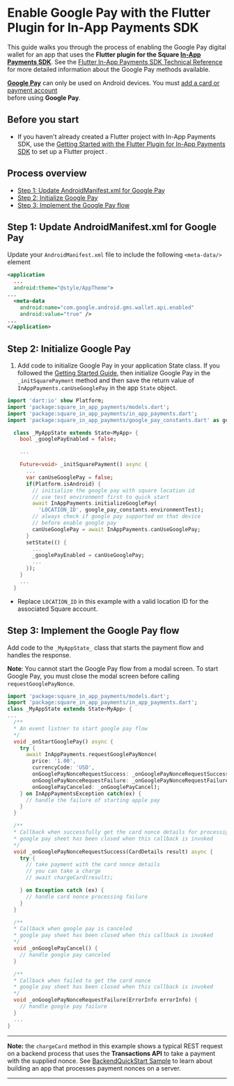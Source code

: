# Enable Google Pay with the Flutter Plugin for In-App Payments SDK

This guide walks you through the process of enabling the Google Pay digital wallet
for an app that uses the **Flutter plugin for the Square [In-App Payments SDK]**. See the [Flutter In-App Payments SDK Technical Reference](reference.md)
for more detailed information about the Google Pay methods available.

**[Google Pay]** can only be used on Android devices. You must [add a card or payment account]  
before using **Google Pay**.

## Before you start

* If you haven't already created a Flutter project with In-App Payments SDK, use the [Getting Started with the Flutter Plugin for In-App Payments SDK](get-started.md) to 
set up a Flutter project .


## Process overview

* [Step 1: Update AndroidManifest.xml for Google Pay](#step-1-update-androidmanifest.xml-for-google-pay)
* [Step 2: Initialize Google Pay](#step-2-initialize-google-pay)
* [Step 3: Implement the Google Pay flow](#step-3-implement-the-google-pay-flow)

## Step 1: Update AndroidManifest.xml for Google Pay

Update your `AndroidManifest.xml` file to include the following `<meta-data/>` element

```xml
<application
  ...
  android:theme="@style/AppTheme">
...
  <meta-data
    android:name="com.google.android.gms.wallet.api.enabled"
    android:value="true" />
...
</application>

```

## Step 2: Initialize Google Pay


1. Add code to initialize Google Pay in your application State class. If you followed the [Getting Started Guide](get-started.md), then initialize Google Pay in the `_initSquarePayment` method and then save the return
value of `InAppPayments.canUseGooglePay` in the app `State` object.

  ```dart
  import 'dart:io' show Platform;
  import 'package:square_in_app_payments/models.dart';
  import 'package:square_in_app_payments/in_app_payments.dart';
  import 'package:square_in_app_payments/google_pay_constants.dart' as google_pay_constants;

    class _MyAppState extends State<MyApp> {
      bool _googlePayEnabled = false;

      ...

      Future<void> _initSquarePayment() async {
        ...
        var canUseGooglePay = false;
        if(Platform.isAndroid) {
          // initialize the google pay with square location id
          // use test environment first to quick start
          await InAppPayments.initializeGooglePay(
            'LOCATION_ID', google_pay_constants.environmentTest);
          // always check if google pay supported on that device
          // before enable google pay
          canUseGooglePay = await InAppPayments.canUseGooglePay;
        }
        setState(() {
          ...
          _googlePayEnabled = canUseGooglePay;
          ...
        });
      }
      ...
    } 
  ```
  * Replace `LOCATION_ID` in this example with a valid location ID for the associated Square account.

## Step 3: Implement the Google Pay flow

Add code to the `_MyAppState_` class that starts the payment flow and handles
the response. 

**Note**: You cannot start the Google Pay flow from a modal screen. To start
Google Pay, you must close the modal screen before calling `requestGooglePayNonce`.

```dart
import 'package:square_in_app_payments/models.dart';
import 'package:square_in_app_payments/in_app_payments.dart';
class _MyAppState extends State<MyApp> {
...
  /** 
  * An event listner to start google pay flow
  */
  void _onStartGooglePay() async {
    try {
      await InAppPayments.requestGooglePayNonce(
        price: '1.00',
        currencyCode: 'USD',
        onGooglePayNonceRequestSuccess: _onGooglePayNonceRequestSuccess,
        onGooglePayNonceRequestFailure: _onGooglePayNonceRequestFailure,
        onGooglePayCanceled: _onGooglePayCancel);
    } on InAppPaymentsException catch(ex) {
      // handle the failure of starting apple pay
    }
  }

  /**
  * Callback when successfully get the card nonce details for processig
  * google pay sheet has been closed when this callback is invoked
  */
  void _onGooglePayNonceRequestSuccess(CardDetails result) async {
    try {
      // take payment with the card nonce details
      // you can take a charge
      // await chargeCard(result);

    } on Exception catch (ex) {
      // handle card nonce processing failure
    }
  }

  /**
  * Callback when google pay is canceled
  * google pay sheet has been closed when this callback is invoked
  */
  void _onGooglePayCancel() {
    // handle google pay canceled
  }

  /**
  * Callback when failed to get the card nonce
  * google pay sheet has been closed when this callback is invoked
  */
  void _onGooglePayNonceRequestFailure(ErrorInfo errorInfo) {
    // handle google pay failure
  }
  ...
}
```
---
**Note:** the `chargeCard` method in this example shows a typical REST request on a backend process that uses the **Transactions API** to take a payment with the supplied nonce. See [BackendQuickStart Sample] to learn about building an app that processes payment nonces on a server.

---

[//]: # "Link anchor definitions"
[docs.connect.squareup.com]: https://docs.connect.squareup.com
[In-App Payments SDK]: https://docs.connect.squareup.com/payments/readersdk/overview
[Square Dashboard]: https://squareup.com/dashboard/
[update policy for In-App Payments SDK]: https://docs.connect.squareup.com/payments/readersdk/overview#readersdkupdatepolicy
[Testing Mobile Apps]: https://docs.connect.squareup.com/testing/mobile
[squareup.com/activate]: https://squareup.com/activate
[Square Application Dashboard]: https://connect.squareup.com/apps/
[In-App Payments SDK Android Setup Guide]: https://docs.connect.squareup.com/payments/readersdk/setup-android
[In-App Payments SDK iOS Setup Guide]: https://docs.connect.squareup.com/payments/readersdk/setup-ios
[root README]: ../README.md
[Flutter Getting Started]: https://flutter.io/docs/get-started/install
[Test Drive]: https://flutter.io/docs/get-started/test-drive
[Google Pay]: https://developers.google.com/pay/api/android/overview
[Google Pay methods]: https://developers.google.com/pay/api/android/reference/client
[Google Pay objects]: https://developers.google.com/pay/api/android/reference/object 
[BackendQuickStart Sample]: https://github.com/square/in-app-payments-server-quickstart
[add a card or payment account]: https://support.google.com/pay/answer/7625139?visit_id=636775920124642581-1648826871&rd=1

